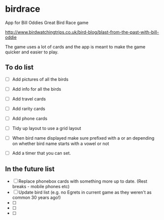 # birdrace
App for Bill Oddies Great Bird Race game

http://www.birdwatchingtrips.co.uk/bird-blog/blast-from-the-past-with-bill-oddie

The game uses a lot of cards and the app is meant to make the game quicker and easier to play.

## To do list

- [ ] Add pictures of all the birds
- [ ] Add info for all the birds
- [ ] Add travel cards
- [ ] Add rarity cards
- [ ] Add phone cards
- [ ] Tidy up layout to use a grid layout
- [ ] When bird name displayed make sure prefixed with a or an depending on whether bird name starts with a vowel or not
- [ ] Add a timer that you can set.


## In the future list

- [ ] Replace phonebox cards with something more up to date.  (Rest breaks - mobile phones etc)
- [ ] Update bird list (e.g. no Egrets in current game as they weren't as common 30 years ago!)
- [ ]
- [ ]
- [ ]
